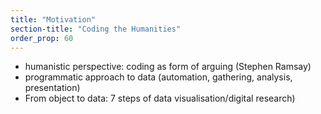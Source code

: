 ```yaml
---
title: "Motivation"
section-title: "Coding the Humanities"
order_prop: 60
---
```


+ humanistic perspective: coding as form of arguing (Stephen Ramsay)
+ programmatic approach to data (automation, gathering, analysis, presentation)
+ From object to data: 7 steps of data visualisation/digital research)

